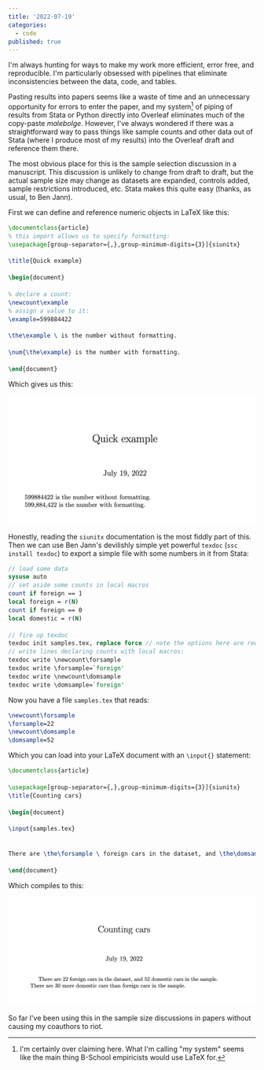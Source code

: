 ```yaml
---
title: '2022-07-19'
categories:
  - code
published: true
---
```


I'm always hunting for ways to make my work more efficient, error free, and reproducible. I'm particularly obsessed with pipelines that eliminate inconsistencies between the data, code, and tables.

Pasting results into papers seems like a waste of time and an unnecessary opportunity for errors to enter the paper, and my system[^my] of piping of results from Stata or Python directly into Overleaf eliminates much of the copy-paste _malebolge_. However, I've always wondered if there was a straightforward way to pass things like sample counts and other data out of Stata (where I produce most of my results) into the Overleaf draft and reference them there.

[^my]: I'm certainly over claiming here. What I'm calling "my system" seems like the main thing B-School empiricists would use LaTeX for.

The most obvious place for this is the sample selection discussion in a manuscript. This discussion is unlikely to change from draft to draft, but the actual sample size may change as datasets are expanded, controls added, sample restrictions introduced, etc. Stata makes this quite easy (thanks, as usual, to Ben Jann).

First we can define and reference numeric objects in LaTeX like this:

```latex
\documentclass{article}
% this import allows us to specify formatting:
\usepackage[group-separator={,},group-minimum-digits={3}]{siunitx}

\title{Quick example}

\begin{document}

% declare a count:
\newcount\example
% assign a value to it:
\example=599884422

\the\example \ is the number without formatting.

\num{\the\example} is the number with formatting.

\end{document}
```

Which gives us this:

![Quick example](/assets/img/quicknumex.png)

Honestly, reading the `siunitx` documentation is the most fiddly part of this. Then we can use Ben Jann's devilishly simple yet powerful `texdoc` (`ssc install texdoc`) to export a simple file with some numbers in it from Stata:

``` Stata
// load some data
sysuse auto
// set aside some counts in local macros
count if foreign == 1
local foreign = r(N)
count if foreign == 0
local domestic = r(N)

// fire up texdoc
texdoc init samples.tex, replace force // note the options here are required to use texdoc this way
// write lines declaring counts with local macros:
texdoc write \newcount\forsample
texdoc write \forsample=`foreign'
texdoc write \newcount\domsample
texdoc write \domsample=`foreign'

```

Now you have a file `samples.tex` that reads:

``` latex
\newcount\forsample
\forsample=22
\newcount\domsample
\domsample=52

```

Which you can load into your LaTeX document with an `\input{}` statement:

```latex
\documentclass{article}

\usepackage[group-separator={,},group-minimum-digits={3}]{siunitx}
\title{Counting cars}

\begin{document}

\input{samples.tex}


There are \the\forsample \ foreign cars in the dataset, and \the\domsample \ domestic cars in the sample. There are \the\numexpr\domsample - \the\forsample\relax \ more domestic cars than foreign cars in the sample.  

\end{document}
```

Which compiles to this:

![Counting cars](/assets/img/countingcars.png)

So far I've been using this in the sample size discussions in papers without causing my coauthors to riot.
